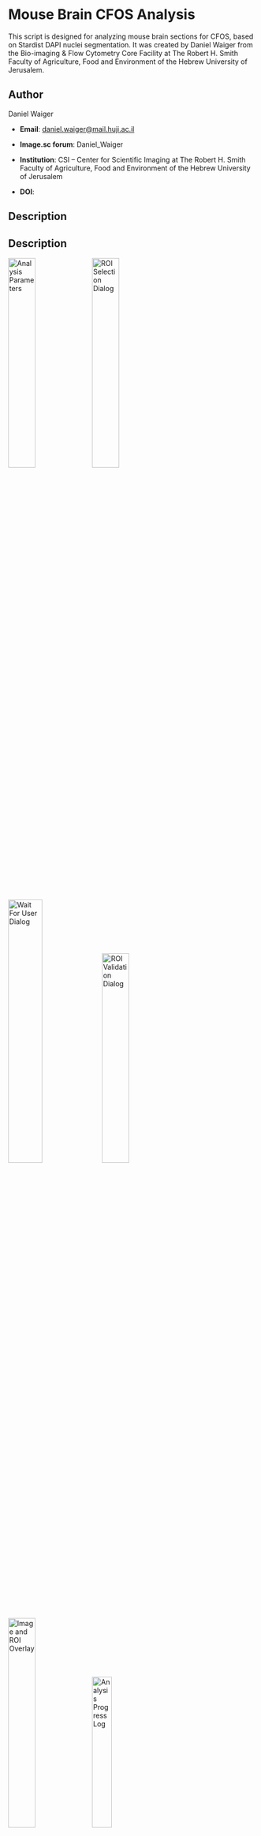# Mouse Brain CFOS Analysis

This script is designed for analyzing mouse brain sections for CFOS, based on Stardist DAPI nuclei segmentation.
It was created by Daniel Waiger from the Bio-imaging & Flow Cytometry Core Facility at The Robert H. Smith Faculty of Agriculture, Food and Environment of the Hebrew University of Jerusalem.

## Author

Daniel Waiger
- **Email**: daniel.waiger@mail.huji.ac.il
- **Image.sc forum**: Daniel_Waiger

- **Institution**: CSI – Center for Scientific Imaging at The Robert H. Smith Faculty of Agriculture, Food and Environment of the Hebrew University of Jerusalem
- **DOI**: 

## Description
## Description

<p align="left">
    <img src="https://github.com/user-attachments/assets/0591d04a-8d5f-449a-9523-9e149ee32090" width="33%" alt="Analysis Parameters">
    <img src="https://github.com/user-attachments/assets/77a50562-98d3-4878-ae43-6f7c5eb16881" width="33%" alt="ROI Selection Dialog">
</p>

<p align="left">
    <img src="https://github.com/user-attachments/assets/64cdb5e3-9471-4d05-b373-e375a1afb8bc" width="37%" alt="Wait For User Dialog">
    <img src="https://github.com/user-attachments/assets/49b6e927-70d4-44a5-bf1e-cbc1611c621b" width="33%" alt="ROI Validation Dialog"> 
   
</p>

<p align="left">
    <img src="https://github.com/user-attachments/assets/323753af-a9bf-43c2-9c5a-2f14726e34a3" width="33%" alt="Image and ROI Overlay"> 
    <img src="https://github.com/user-attachments/assets/e14cb19e-e308-41ad-864e-db472dc6ce2c" width="28%" alt="Analysis Progress Log">
</p>



The script performs the following steps:
1. Opens the selected image file.
2. Performs a sum projection of the image.
3. Splits the image into channels.
4. Applies LUTs (Look-Up Tables) to the channels.
5. Prompts the user to select an ROI (Region of Interest) or processes the entire image.
6. Processes the selected channels.
7. Runs StarDist segmentation on the DAPI channel.
8. Saves the results and ROI sets.
9. Prints the total run time.

## Requirements

- ImageJ/Fiji
- Bio-Formats Plugin
- StarDist Plugin

## Installation

1. Install ImageJ/Fiji from the [official website](https://imagej.net/software/fiji/downloads).
2. Install the Bio-Formats plugin.
3. Install the StarDist plugin.
   - Both plugins can be installed via the `Help` Menu --> `Update...` --> `Manage Update Sites`

## Usage

1. Open ImageJ/Fiji.
2. Load the macro script into ImageJ/Fiji.
3. Run the script.
4. Follow the prompts to select the image file, save directory, channel names, and ROI selection.

# Mouse Brain CFOS Analysis Script Flowchart
```mermaid
graph TD
    A[Start Script] --> B[Close all open images]
    B --> C[Collect user-defined parameters]
    C --> D{Validate inputs}
    D -->|Invalid| E[Exit: No image file or save directory selected]
    D -->|Valid| F[Open image and set measurements]
    F --> G[Perform sum projection]
    G --> H[Split channels]
    H --> I[Apply LUTs to split images]
    I --> J{Select ROI?}
    J -->|Yes| K[Prompt user to select ROI]
    K --> L[Confirm ROI selection]
    L -->|Confirmed| M[Process selected ROI]
    J -->|No| N[Process entire image with the
    risk of crashing Fiji
    when loading big images]
    M --> O[Process Channel 1]
    N --> O[Process Channel 1]
    O --> P[Process Channel 2]
    P --> Q[Run StarDist segmentation on Channel 1]
    Q --> R[Save results and ROI sets]
    R --> S[Clear Results table]
    S --> T[Print total run time]
    T --> U[End Script]
```
